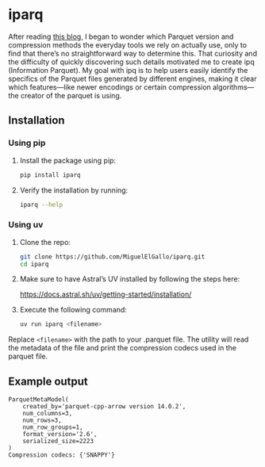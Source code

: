 # iparq

After reading [this blog](https://duckdb.org/2025/01/22/parquet-encodings.html), I began to wonder which Parquet version and compression methods the everyday tools we rely on actually use, only to find that there’s no straightforward way to determine this. That curiosity and the difficulty of quickly discovering such details motivated me to create ipq (Information Parquet). My goal with ipq is to help users easily identify the specifics of the Parquet files generated by different engines, making it clear which features—like newer encodings or certain compression algorithms—the creator of the parquet is using.

## Installation

### Using pip

1) Install the package using pip:

    ```sh
    pip install iparq
    ```

2) Verify the installation by running:

    ```sh
    iparq --help
    ```

### Using uv

1) Clone the repo:

    ```sh
    git clone https://github.com/MiguelElGallo/iparq.git
    cd iparq
    ```

2) Make sure to have Astral’s UV installed by following the steps here:  

    <https://docs.astral.sh/uv/getting-started/installation/>

3) Execute the following command:

    ```sh
    uv run iparq <filename>
    ```

Replace `<filename>` with the path to your .parquet file. The utility will read the metadata of the file and print the compression codecs used in the parquet file.

## Example output

```log
ParquetMetaModel(
    created_by='parquet-cpp-arrow version 14.0.2',
    num_columns=3,
    num_rows=3,
    num_row_groups=1,
    format_version='2.6',
    serialized_size=2223
)
Compression codecs: {'SNAPPY'}
```